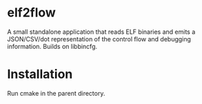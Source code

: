# elf2flow
A small standalone application that reads ELF binaries and emits a JSON/CSV/dot representation
of the control flow and debugging information. Builds on libbincfg.

# Installation
Run cmake in the parent directory.
